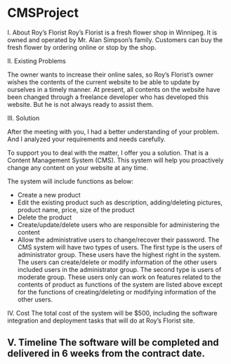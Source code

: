 # CMSProject
 
I. About Roy’s Florist
Roy’s Florist is a fresh flower shop in Winnipeg. It is owned and operated by Mr. Alan Simpson’s family. Customers can
buy the fresh flower by ordering online or stop by the shop.

II. Existing Problems

The owner wants to increase their online sales, so Roy’s Florist’s owner wishes the contents of the current website to be
able to update by ourselves in a timely manner.
At present, all contents on the website have been changed through a freelance developer who has developed this
website. But he is not always ready to assist them.

III. Solution

After the meeting with you, I had a better understanding of your problem. And I analyzed your requirements and needs
carefully.

To support you to deal with the matter, I offer you a solution. That is a Content Management System (CMS). This system
will help you proactively change any content on your website at any time.

The system will include functions as below:

+ Create a new product
+ Edit the existing product such as description, adding/deleting pictures, product name, price, size of the
product
+ Delete the product
+ Create/update/delete users who are responsible for administering the content
+ Allow the administrative users to change/recover their password.
The CMS system will have two types of users.
The first type is the users of administrator group. These users have the highest right in the system. The users can
create/delete or modify information of the other users included users in the administrator group.
The second type is users of moderate group. These users only can work on features related to the contents of product as
functions of the system are listed above except for the functions of creating/deleting or modifying information of the
other users.

IV. Cost
The total cost of the system will be $500, including the software integration and deployment tasks that will do at Roy’s
Florist site.

V. Timeline
The software will be completed and delivered in 6 weeks from the contract date.
-
